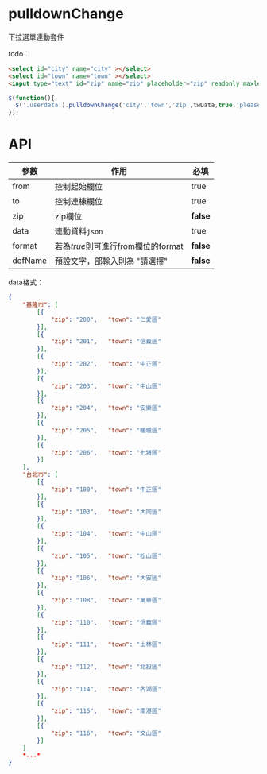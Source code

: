 pulldownChange
==============

下拉選單連動套件

todo：
 ```html
<select id="city" name="city" ></select>
<select id="town" name="town" ></select>
<input type="text" id="zip" name="zip" placeholder="zip" readonly maxlength="4" tabindex="-1" />
```
```javascript
$(function(){
  $('.userdata').pulldownChange('city','town','zip',twData,true,'please select');
});
```

API
===
參數 | 作用 | 必填
--- | --- | ---
from | 控制起始欄位 | true
to | 控制連棟欄位 | true
zip | zip欄位 | **false**
data | 連動資料`json` | true
format | 若為*true*則可進行from欄位的format | **false**
defName | 預設文字，部輸入則為 "請選擇" | **false**

data格式：
```json
{
	"基隆市": [
		[{
			"zip": "200",	"town": "仁愛區"
		}],
		[{
			"zip": "201",	"town": "信義區"
		}],
		[{
			"zip": "202",	"town": "中正區"
		}],
		[{
			"zip": "203",	"town": "中山區"
		}],
		[{
			"zip": "204",	"town": "安樂區"
		}],
		[{
			"zip": "205",	"town": "暖暖區"
		}],
		[{
			"zip": "206",	"town": "七堵區"
		}]
	],
	"台北市": [
		[{
			"zip": "100",	"town": "中正區"
		}],
		[{
			"zip": "103",	"town": "大同區"
		}],
		[{
			"zip": "104",	"town": "中山區"
		}],
		[{
			"zip": "105",	"town": "松山區"
		}],
		[{
			"zip": "106",	"town": "大安區"
		}],
		[{
			"zip": "108",	"town": "萬華區"
		}],
		[{
			"zip": "110",	"town": "信義區"
		}],
		[{
			"zip": "111",	"town": "士林區"
		}],
		[{
			"zip": "112",	"town": "北投區"
		}],
		[{
			"zip": "114",	"town": "內湖區"
		}],
		[{
			"zip": "115",	"town": "南港區"
		}],
		[{
			"zip": "116",	"town": "文山區"
		}]
	]
	*...*
}
```
